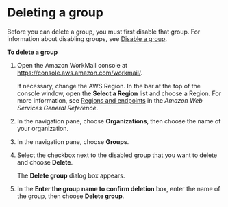 # Deleting a group<a name="delete-group"></a>

Before you can delete a group, you must first disable that group\. For information about disabling groups, see [Disable a group](disable-group.md)\.

**To delete a group**

1. Open the Amazon WorkMail console at [https://console\.aws\.amazon\.com/workmail/](https://console.aws.amazon.com/workmail/)\.

   If necessary, change the AWS Region\. In the bar at the top of the console window, open the **Select a Region** list and choose a Region\. For more information, see [Regions and endpoints](https://docs.aws.amazon.com/general/latest/gr/rande.html) in the *Amazon Web Services General Reference*\.

1. In the navigation pane, choose **Organizations**, then choose the name of your organization\.

1. In the navigation pane, choose **Groups**\.

1. Select the checkbox next to the disabled group that you want to delete and choose **Delete**\.

   The **Delete group** dialog box appears\.

1. In the **Enter the group name to confirm deletion** box, enter the name of the group, then choose **Delete group**\.